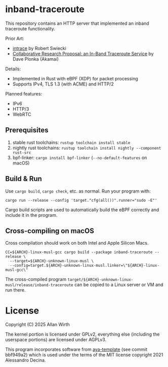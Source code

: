 # inband-traceroute

This repository contains an HTTP server that implemented an inband traceroute functionality.

Prior Art:
- [intrace](https://github.com/robertswiecki/intrace) by Robert Swiecki 
- [Collaborative Research Proposal: an In-Band Traceroute Service](https://www.ietf.org/proceedings/94/slides/slides-94-hopsrg-4.pdf) by Dave Plonka (Akamai)

Details:

- Implemented in Rust with eBPF (XDP) for packet processing
- Supports IPv4, TLS 1.3 (with ACME) and HTTP/2

Planned features:
- IPv6
- HTTP/3
- WebRTC

## Prerequisites

1. stable rust toolchains: `rustup toolchain install stable`
1. nightly rust toolchains: `rustup toolchain install nightly --component rust-src`
1. bpf-linker: `cargo install bpf-linker` (`--no-default-features` on macOS)

## Build & Run

Use `cargo build`, `cargo check`, etc. as normal. Run your program with:

```shell
cargo run --release --config 'target."cfg(all())".runner="sudo -E"'
```

Cargo build scripts are used to automatically build the eBPF correctly and include it in the
program.

## Cross-compiling on macOS

Cross compilation should work on both Intel and Apple Silicon Macs.

```shell
CC=${ARCH}-linux-musl-gcc cargo build --package inband-traceroute --release \
  --target=${ARCH}-unknown-linux-musl \
  --config=target.${ARCH}-unknown-linux-musl.linker=\"${ARCH}-linux-musl-gcc\"
```
The cross-compiled program `target/${ARCH}-unknown-linux-musl/release/inband-traceroute` can be
copied to a Linux server or VM and run there.

# License

Copyright (C) 2025 Allan Wirth

The kernel portion is licensed under GPLv2, everything else (including the userspace portions) are licensed under AGPLv3.

This program incorporates software from [aya-template](https://github.com/aya-rs/aya-template) (see commit bbf949a2) which is used under the terms of the MIT license copyright 2021 Alessandro Decina.